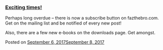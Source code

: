 
### [Exciting times!](https://fazthebro.com/2017/09/12/exciting-times/)

Perhaps long overdue – there is now a subscribe button on fazthebro.com. Get on the mailing list and be notified of every new post!

Also, there are a few new e-books on the downloads page. Get amongst.

Posted on [September 6, 2017September 8, 2017](https://fazthebro.com/2017/09/06/coming-soon/)
